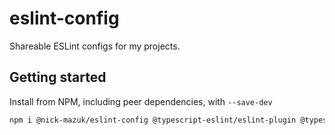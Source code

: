 # eslint-config

Shareable ESLint configs for my projects.

## Getting started

Install from NPM, including peer dependencies, with `--save-dev`

```bash
npm i @nick-mazuk/eslint-config @typescript-eslint/eslint-plugin @typescript-eslint/parser eslint eslint-config-prettier eslint-plugin-deprecation eslint-plugin-eslint-comments eslint-plugin-import eslint-plugin-jsx-a11y eslint-plugin-no-secrets eslint-plugin-prettier eslint-plugin-promise eslint-plugin-react eslint-plugin-react-hooks eslint-plugin-sonarjs eslint-plugin-unicorn eslint-plugin-unused-imports prettier --save-dev
```

